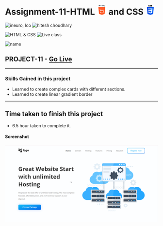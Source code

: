 # Assignment-11-HTML ![](.//assets/html-5.png) and CSS ![](./assets/css-3.png)

![ineuro, lco](https://img.shields.io/badge/iNeuron-LCO-green)
![hitesh choudhary](https://img.shields.io/badge/Hitesh--Choudhary-Full--stack--JS--bootcamp-red)

![HTML & CSS](https://img.shields.io/badge/HTML-CSS-orange)
![Live class](https://img.shields.io/badge/LIVE--CLASS-PROJECT--11-lightgrey)

![name](https://img.shields.io/badge/Sourabh--Udasi-College--Drop--Out-lightgrey)

## PROJECT-11 - [Go Live ](https://full-stack-js-proj-11.netlify.app/)

---

### Skills Gained in this project

- Learned to create complex cards with different sections.
- Learned to create linear gradient border

---

## Time taken to finish this project

- 6.5 hour taken to complete it.

#### Screenshot

![Desktop](./screenshots/project-11.png)
